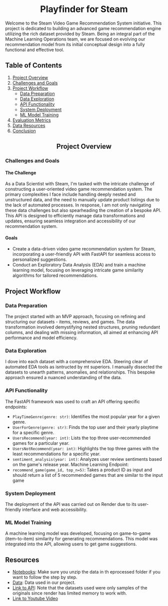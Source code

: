 # <center>Playfinder for Steam</center>

Welcome to the Steam Video Game Recommendation System initiative. This project is dedicated to building an advanced game recommendation engine utilizing the rich dataset provided by Steam. Being an integral part of the Machine Learning Operations team, we are focused on evolving our recommendation model from its initial conceptual design into a fully functional and effective tool.


## Table of Contents
1. [Project Overview](#project-overview)
2. [Challenges and Goals](#challenges-and-goals)
3. [Project Workflow](#project-workflow)
    - [Data Preparation](#data-preparation)
    - [Data Exploration](#data-exploration)
    - [API Functionality](#api-functionality)
    - [System Deployment](#system-deployment)
    - [ML Model Training](#ml-model-training)
4. [Evaluation Metrics](#evaluation-metrics)
5. [Data Resources](#data-resources)
6. [Conclusion](#conclusion)

## <center>Project Overview</center>

### Challenges and Goals

#### The Challenge

As a Data Scientist with Steam, I'm tasked with the intricate challenge of constructing a user-oriented video game recommendation system. The primary complexities I face include handling deeply nested and unstructured data, and the need to manually update product listings due to the lack of automated processes. In response, I am not only navigating these data challenges but also spearheading the creation of a bespoke API. This API is designed to efficiently manage data transformations and updates, ensuring seamless integration and accessibility of our recommendation system.


#### Goals
- Create a data-driven video game recommendation system for Steam, incorporating a user-friendly API with FastAPI for seamless access to personalized suggestions.
- Conduct an Exploratory Data Analysis (EDA) and train a machine learning model, focusing on leveraging intricate game similarity algorithms for tailored recommendations.

## Project Workflow

### Data Preparation
The project started with an MVP approach, focusing on refining and structuring our datasets - items, reviews, and games. The data transformation involved demystifying nested structures, pruning redundant columns, and dealing with missing information, all aimed at enhancing API performance and model efficiency.

### Data Exploration
I dove into each dataset with a comprehensive EDA. Steering clear of automated EDA tools as isntructed by mt superiors. I manually dissected the datasets to unearth patterns, anomalies, and relationships. This bespoke approach ensured a nuanced understanding of the data.

### API Functionality
The FastAPI framework was used to craft an API offering specific endpoints:
- `PlayTimeGenre(genre: str)`: Identifies the most popular year for a given genre.
- `UserForGenre(genre: str)`: Finds the top user and their yearly playtime for a specific genre.
- `UsersRecommend(year: int)`: Lists the top three user-recommended games for a particular year.
- `UsersNotRecommend(year: int)`: Highlights the top three games with the least recommendations for a specific year.
- `sentiment_analysis(year: int)`: Analyzes user review sentiments based on the game's release year.
Machine Learning Endpoint:
- `recommend_game(game_id, top_n=5)`: Takes a product ID as input and should return a list of 5 recommended games that are similar to the input game


### System Deployment
The deployment of the API was carried out on Render due to its user-friendly interface and web accessibility.

### ML Model Training
A machine learning model was developed, focusing on game-to-game (item-to-item) similarity for generating recommendations. This model was integrated into the API, allowing users to get game suggestions.

## Resources
- [Notebooks](https://github.com/SebasArmijo/Playfinder-for-Steam/tree/master/notebooks): Make sure you unzip the data in th eprocessed folder if you want to follow the step by step.
- [Data](https://github.com/SebasArmijo/Playfinder-for-Steam/tree/master/data): Data used in our project.
- [Link to API](https://playfinder-for-steam.onrender.com/docs): Note that the datasets used were only samples of the originals since render has limited memory to work with.
- [Link to Youtube Video](https://playfinder-for-steam.onrender.com/docs)


